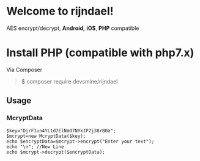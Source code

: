 # Welcome to rijndael!
AES encrypt/decrypt, **Android,** **iOS**, **PHP** compatible

# Install PHP (compatible with php7.x) 
Via Composer

> $ composer require devsmine/rijndael

## Usage

 ### McryptData
 	 
    $key="DjrF1un4YL1d7ElNmO7NYkIP2j38rB0a";  
	$mcrypt=new McryptData($key);
	echo $encryptData=$mcrypt->encrypt("Enter your text");
	echo "\n"; //New Line
	echo $mcrypt->decrypt($encryptData);
    


